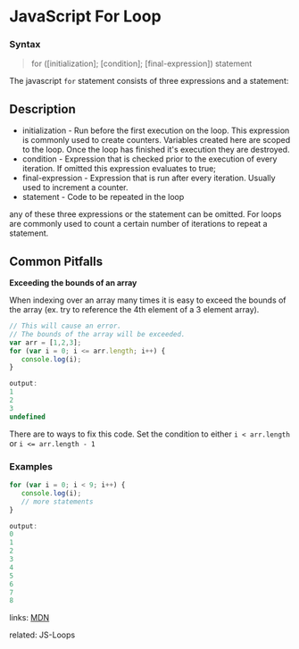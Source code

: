 # JavaScript For Loop

### Syntax

> for ([initialization]; [condition]; [final-expression]) statement

The javascript `for` statement consists of three expressions and a statement:

## Description

- initialization - Run before the first execution on the loop. This expression is commonly used to create counters. Variables created here are scoped to the loop. Once the loop has finished it's execution they are destroyed.
- condition - Expression that is checked prior to the execution of every iteration. If omitted this expression evaluates to true;
- final-expression - Expression that is run after every iteration. Usually used to increment a counter.
- statement - Code to be repeated in the loop

any of these three expressions or the statement can be omitted. For loops are commonly used to count a certain number of iterations to repeat a statement.

## Common Pitfalls

**Exceeding the bounds of an array**

When indexing over an array many times it is easy to exceed the bounds of the array (ex. try to reference the 4th element of a 3 element array).

```javascript
// This will cause an error.
// The bounds of the array will be exceeded.
var arr = [1,2,3];
for (var i = 0; i <= arr.length; i++) {
   console.log(i);
}

output:
1
2
3
undefined
```

There are to ways to fix this code. Set the condition to either `i < arr.length` or `i <= arr.length - 1`

### Examples

```javascript
for (var i = 0; i < 9; i++) {
   console.log(i);
   // more statements
}

output:
0
1
2
3
4
5
6
7
8
```

links: [MDN](https://developer.mozilla.org/en-US/docs/Web/JavaScript/Reference/Statements/for)

related: JS-Loops
